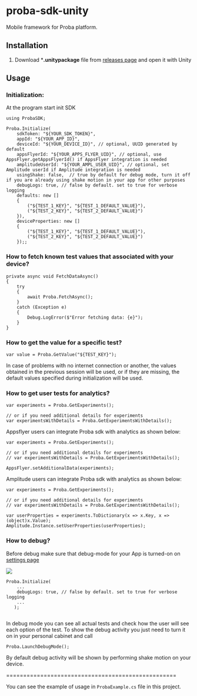 # proba-sdk-unity

Mobile framework for Proba platform.

## Installation

1. Download ***.unitypackage** file from [releases page](https://github.com/proba-ai/proba-sdk-unity) and open it with Unity

## Usage


### Initialization:

At the program start init SDK

```
using ProbaSDK;

Proba.Initialize(
    sdkToken: "${YOUR_SDK_TOKEN}", 
    appId: "${YOUR_APP_ID}", 
    deviceId: "${YOUR_DEVICE_ID}", // optional, UUID generated by default
    appsFlyerId: "${YOUR_APPS_FLYER_UID}", // optional, use AppsFlyer.getAppsFlyerId() if AppsFlyer integration is needed
    amplitudeUserId: "${YOUR_AMPL_USER_UID}", // optional, set Amplitude userId if Amplitude integration is needed
    usingShake: false,  // true by default for debug mode, turn it off if you are already using shake motion in your app for other purposes
    debugLogs: true, // false by default. set to true for verbose logging
    defaults: new [] 
    {
        ("${TEST_1_KEY}", "${TEST_1_DEFAULT_VALUE}"),
	    ("${TEST_2_KEY}", "${TEST_2_DEFAULT_VALUE}")
    }),
    deviceProperties: new [] 
    {
        ("${TEST_1_KEY}", "${TEST_1_DEFAULT_VALUE}"),
        ("${TEST_2_KEY}", "${TEST_2_DEFAULT_VALUE}")
    });;
```

### How to fetch known test values that associated with your device?

```
private async void FetchDataAsync()
{
    try
    {
        await Proba.FetchAsync();
    }
    catch (Exception e)
    {
        Debug.LogError($"Error fetching data: {e}");
    }
}
```

### How to get the value for a specific test?

```
var value = Proba.GetValue("${TEST_KEY}");
```

In case of problems with no internet connection or another, the values obtained in the previous session will be used, or if they are missing, the default values specified during initialization will be used.

### How to get user tests for analytics?

```
var experiments = Proba.GetExperiments();

// or if you need additional details for experiments
var experimentsWithDetails = Proba.GetExperimentsWithDetails();

```

Appsflyer users can integrate Proba sdk with analytics as shown below:

```
var experiments = Proba.GetExperiments();

// or if you need additional details for experiments
// var experimentsWithDetails = Proba.GetExperimentsWithDetails();

AppsFlyer.setAdditionalData(experiments);
```

Amplitude users can integrate Proba sdk with analytics as shown below:

```
var experiments = Proba.GetExperiments();

// or if you need additional details for experiments
// var experimentsWithDetails = Proba.GetExperimentsWithDetails();

var userProperties = experiments.ToDictionary(x => x.Key, x => (object)x.Value);
Amplitude.Instance.setUserProperties(userProperties);
```


### How to debug?

Before debug make sure that debug-mode for your App is turned-on on [settings page](https://platform.Proba.com/ab/settings)

  ![](https://imgproxy.proba.ai/9ACImnEbmsO822dynjTjcC_B8aXzbbpPQsOgop2PlBs//aHR0cHM6Ly9hcHBib29zdGVyLWNsb3VkLnMzLmV1LWNlbnRyYWwtMS5hbWF6b25hd3MuY29tLzk0N2M5NzdmLTAwY2EtNDA1Yi04OGQ4LTAzOTM4ZjY4OTAzYi5wbmc.png)


```
Proba.Initialize(
    ...
    debugLogs: true, // false by default. set to true for verbose logging
    ...
   );
        
```

In debug mode you can see all actual tests and check how the user will see each option of the test.
To show the debug activity you just need to turn it on in your personal cabinet and call

```
Proba.LaunchDebugMode();
```

By default debug activity will be shown by performing shake motion on your device.


==================================================

You can see the example of usage in `ProbaExample.cs` file in this project.

